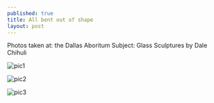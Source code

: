 ```yaml
---
published: true
title: All bent out of shape
layout: post
---
```

Photos taken at: the Dallas Aboritum
Subject: Glass Sculptures by Dale Chihuli

![pic1](http://res.cloudinary.com/dijs-design/image/upload/v1449353369/2012-09-04_00.48.04_u70bwf.jpg)

![pic2](http://res.cloudinary.com/dijs-design/image/upload/v1449353404/2012-09-04_00.17.51_llvppr.jpg)

![pic3](http://res.cloudinary.com/dijs-design/image/upload/v1449353405/2012-09-04_01.41.32_nbbgfs.jpg)